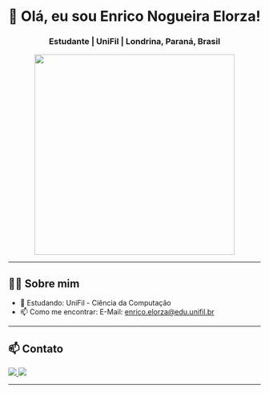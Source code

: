 <!-- Banner ou Frase de Impacto -->
<h1 align="center">👋 Olá, eu sou Enrico Nogueira Elorza!</h1>
<h3 align="center">Estudante | UniFil | Londrina, Paraná, Brasil</h3>

<!-- GIF ou Imagem de destaque opcional -->
<p align="center">
  <img src="https://media.giphy.com/media/YOUR_GIF_LINK/giphy.gif" width="400"/>
</p>

---

## 🧑‍💻 Sobre mim
- 🌱 Estudando: UniFil - Ciência da Computação
- 📫 Como me encontrar: E-Mail: enrico.elorza@edu.unifil.br

---

## 📫 Contato
<p align="left">
  <a href="https://linkedin.com/in/SEULINKEDIN" target="_blank">
    <img src="https://img.shields.io/badge/LinkedIn-0077B5?style=flat&logo=linkedin&logoColor=white" />
  </a>
  <a href="mailto:enrico.elorza@edu.unifil.br" target="_blank">
    <img src="https://img.shields.io/badge/Email-D14836?style=flat&logo=gmail&logoColor=white" />
  </a>
  
---
